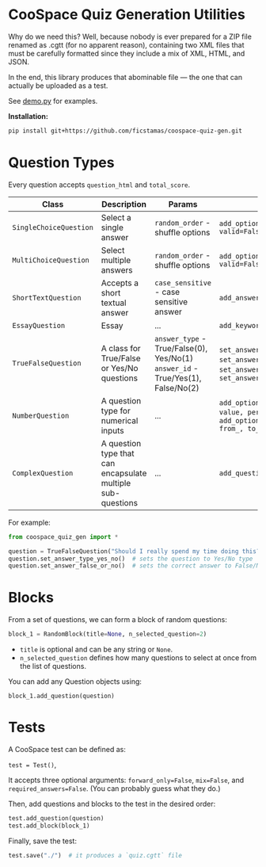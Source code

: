 # CooSpace Quiz Generation Utilities

Why do we need this?
Well, because nobody is ever prepared for a ZIP file renamed as .cgtt (for no apparent reason), containing two XML files that must be carefully formatted since they include a mix of XML, HTML, and JSON.

In the end, this library produces that abominable file — the one that can actually be uploaded as a test.

See [demo.py](demo.py) for examples.

__Installation:__

```sh
pip install git+https://github.com/ficstamas/coospace-quiz-gen.git
```

# Question Types

Every question accepts `question_html` and `total_score`.

| Class                  | Description                                                 | Params                                                                               | methods                                                                                                            |
|------------------------|-------------------------------------------------------------|--------------------------------------------------------------------------------------|--------------------------------------------------------------------------------------------------------------------|
| `SingleChoiceQuestion` | Select a single answer                                      | `random_order` - shuffle options                                                     | `add_option(option_html, valid=False)`                                                                             |
| `MultiChoiceQuestion`  | Select multiple answers                                     | `random_order` - shuffle options                                                     | `add_option(option_html, valid=False)`                                                                             |
| `ShortTextQuestion`    | Accepts a short textual answer                              | `case_sensitive` - case sensitive answer                                             | `add_answer(answer)`                                                                                               |
| `EssayQuestion`        | Essay                                                       | ...                                                                                  | `add_keyword(keyword)`                                                                                             |
| `TrueFalseQuestion`    | A class for True/False or Yes/No questions                  | `answer_type` - True/False(0), Yes/No(1) <br> `answer_id` - True/Yes(1), False/No(2) | `set_answer_type_true_false()`, `set_answer_type_yes_no()`, `set_answer_true_or_yes()`, `set_answer_false_or_no()` |
| `NumberQuestion`       | A question type for numerical inputs                        | ...                                                                                  | `add_option_percent(option_html, value, percent)`, `add_option_interval(option_html, from_, to_)`                  |
| `ComplexQuestion`      | A question type that can encapsulate multiple sub-questions | ...                                                                                  | `add_question(question)`                                                                                           |

For example:
```python
from coospace_quiz_gen import *

question = TrueFalseQuestion("Should I really spend my time doing this?", total_score=2.0)
question.set_answer_type_yes_no()  # sets the question to Yes/No type
question.set_answer_false_or_no()  # sets the correct answer to False/No depending on the question type
```

# Blocks

From a set of questions, we can form a block of random questions:

```python
block_1 = RandomBlock(title=None, n_selected_question=2)
```

- `title` is optional and can be any string or `None`.
- `n_selected_question` defines how many questions to select at once from the list of questions.

You can add any Question objects using:

```block_1.add_question(question)```

# Tests

A CooSpace test can be defined as:

`test = Test()`,

It accepts three optional arguments:
`forward_only=False`, `mix=False`, and `required_answers=False`.
(You can probably guess what they do.)

Then, add questions and blocks to the test in the desired order:

```python
test.add_question(question)
test.add_block(block_1)
```

Finally, save the test:
```python
test.save("./")  # it produces a `quiz.cgtt` file
```